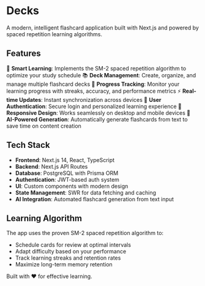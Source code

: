 # Decks

A modern, intelligent flashcard application built with Next.js and powered by spaced repetition learning algorithms.

## Features

🧠 **Smart Learning**: Implements the SM-2 spaced repetition algorithm to optimize your study schedule
📚 **Deck Management**: Create, organize, and manage multiple flashcard decks
🎯 **Progress Tracking**: Monitor your learning progress with streaks, accuracy, and performance metrics
⚡ **Real-time Updates**: Instant synchronization across devices
🔐 **User Authentication**: Secure login and personalized learning experience
📱 **Responsive Design**: Works seamlessly on desktop and mobile devices
🤖 **AI-Powered Generation**: Automatically generate flashcards from text to save time on content creation

## Tech Stack

- **Frontend**: Next.js 14, React, TypeScript
- **Backend**: Next.js API Routes
- **Database**: PostgreSQL with Prisma ORM
- **Authentication**: JWT-based auth system
- **UI**: Custom components with modern design
- **State Management**: SWR for data fetching and caching
- **AI Integration**: Automated flashcard generation from text input

## Learning Algorithm

The app uses the proven SM-2 spaced repetition algorithm to:
- Schedule cards for review at optimal intervals
- Adapt difficulty based on your performance
- Track learning streaks and retention rates
- Maximize long-term memory retention

Built with ❤️ for effective learning.
